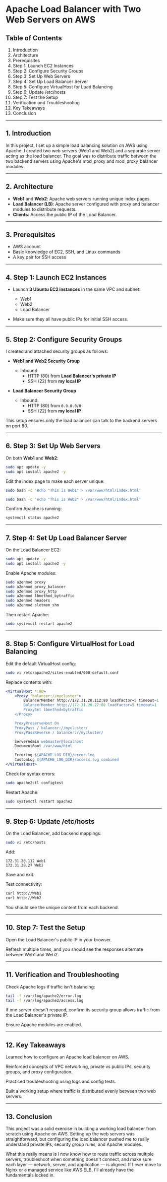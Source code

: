 # Apache Load Balancer with Two Web Servers on AWS

## Table of Contents
1. Introduction  
2. Architecture  
3. Prerequisites  
4. Step 1: Launch EC2 Instances  
5. Step 2: Configure Security Groups  
6. Step 3: Set Up Web Servers  
7. Step 4: Set Up Load Balancer Server  
8. Step 5: Configure VirtualHost for Load Balancing  
9. Step 6: Update /etc/hosts  
10. Step 7: Test the Setup  
11. Verification and Troubleshooting  
12. Key Takeaways  
13. Conclusion

---

## 1. Introduction
In this project, I set up a simple load balancing solution on AWS using Apache. I created two web servers (Web1 and Web2) and a separate server acting as the load balancer. The goal was to distribute traffic between the two backend servers using Apache's mod_proxy and mod_proxy_balancer modules.

---

## 2. Architecture
- **Web1** and **Web2**: Apache web servers running unique index pages.  
- **Load Balancer (LB)**: Apache server configured with proxy and balancer modules to distribute requests.  
- **Clients**: Access the public IP of the Load Balancer.  

---

## 3. Prerequisites
- AWS account  
- Basic knowledge of EC2, SSH, and Linux commands  
- A key pair for SSH access  

---

## 4. Step 1: Launch EC2 Instances
- Launch **3 Ubuntu EC2 instances** in the same VPC and subnet:
  - Web1  
  - Web2  
  - Load Balancer  

- Make sure they all have public IPs for initial SSH access.  

---

## 5. Step 2: Configure Security Groups
I created and attached security groups as follows:

- **Web1 and Web2 Security Group**  
  - Inbound:  
    - HTTP (80) from **Load Balancer's private IP**  
    - SSH (22) from **my local IP**  

- **Load Balancer Security Group**  
  - Inbound:  
    - HTTP (80) from `0.0.0.0/0`  
    - SSH (22) from **my local IP**  

This setup ensures only the load balancer can talk to the backend servers on port 80.

---

## 6. Step 3: Set Up Web Servers
On both **Web1** and **Web2**:  

```bash
sudo apt update -y
sudo apt install apache2 -y
```

Edit the index page to make each server unique:

```bash
sudo bash -c 'echo "This is Web1" > /var/www/html/index.html'
```

```bash
sudo bash -c 'echo "This is Web2" > /var/www/html/index.html'
```

Confirm Apache is running:

```bash
systemctl status apache2
```

---

## 7. Step 4: Set Up Load Balancer Server
On the Load Balancer EC2:

```bash
sudo apt update -y
sudo apt install apache2 -y
```

Enable Apache modules:

```bash
sudo a2enmod proxy
sudo a2enmod proxy_balancer
sudo a2enmod proxy_http
sudo a2enmod lbmethod_bytraffic
sudo a2enmod headers
sudo a2enmod slotmem_shm
```

Then restart Apache:

```bash
sudo systemctl restart apache2
```

---

## 8. Step 5: Configure VirtualHost for Load Balancing
Edit the default VirtualHost config:

```bash
sudo vi /etc/apache2/sites-enabled/000-default.conf
```

Replace contents with:

```apache
<VirtualHost *:80>
    <Proxy "balancer://mycluster">
        BalancerMember http://172.31.20.112:80 loadfactor=5 timeout=1
        BalancerMember http://172.31.28.27:80 loadfactor=5 timeout=1
        ProxySet lbmethod=bytraffic
    </Proxy>

    ProxyPreserveHost On
    ProxyPass / balancer://mycluster/
    ProxyPassReverse / balancer://mycluster/

    ServerAdmin webmaster@localhost
    DocumentRoot /var/www/html

    ErrorLog ${APACHE_LOG_DIR}/error.log
    CustomLog ${APACHE_LOG_DIR}/access.log combined
</VirtualHost>
```

Check for syntax errors:

```bash
sudo apache2ctl configtest
```

Restart Apache:

```bash
sudo systemctl restart apache2
```

---

## 9. Step 6: Update /etc/hosts
On the Load Balancer, add backend mappings:

```bash
sudo vi /etc/hosts
```

Add:

```
172.31.20.112 Web1
172.31.28.27 Web2
```

Save and exit.

Test connectivity:

```bash
curl http://Web1
curl http://Web2
```

You should see the unique content from each backend.

---

## 10. Step 7: Test the Setup
Open the Load Balancer's public IP in your browser.

Refresh multiple times, and you should see the responses alternate between Web1 and Web2.

---

## 11. Verification and Troubleshooting
Check Apache logs if traffic isn't balancing:

```bash
tail -f /var/log/apache2/error.log
tail -f /var/log/apache2/access.log
```

If one server doesn't respond, confirm its security group allows traffic from the Load Balancer's private IP.

Ensure Apache modules are enabled.

---

## 12. Key Takeaways
Learned how to configure an Apache load balancer on AWS.

Reinforced concepts of VPC networking, private vs public IPs, security groups, and proxy configuration.

Practiced troubleshooting using logs and config tests.

Built a working setup where traffic is distributed evenly between two web servers.

---

## 13. Conclusion
This project was a solid exercise in building a working load balancer from scratch using Apache on AWS. Setting up the web servers was straightforward, but configuring the load balancer pushed me to really understand private IPs, security group rules, and Apache modules.  

What this really means is I now know how to route traffic across multiple servers, troubleshoot when something doesn't connect, and make sure each layer — network, server, and application — is aligned. If I ever move to Nginx or a managed service like AWS ELB, I'll already have the fundamentals locked in.
